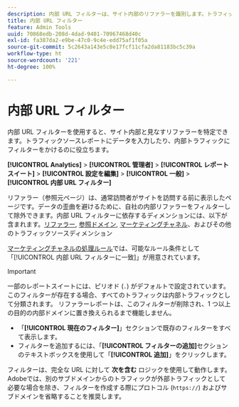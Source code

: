 ```yaml
---
description: 内部 URL フィルターは、サイト内部のリファラーを識別します。トラフィックソースレポートにデータを入力したり、内部トラフィックにフィルターをかけるのに役立ちます。
title: 内部 URL フィルター
feature: Admin Tools
uuid: 70868edb-208d-4dad-9401-70967468d40c
exl-id: fa387da2-e9be-47c0-9c4e-edd75af1f05a
source-git-commit: 5c2643a143e5c8e17fcf11cfa2da81183bc5c39a
workflow-type: ht
source-wordcount: '221'
ht-degree: 100%

---
```



# 内部 URL フィルター

内部 URL フィルターを使用すると、サイト内部と見なすリファラーを特定できます。トラフィックソースレポートにデータを入力したり、内部トラフィックにフィルターをかけるのに役立ちます。

**[!UICONTROL Analytics]** > **[!UICONTROL 管理者]** > **[!UICONTROL レポートスイート]** > **[!UICONTROL 設定を編集]** > **[!UICONTROL 一般]** > **[!UICONTROL 内部 URL フィルター]**

リファラー（参照元ページ）は、通常訪問者がサイトを訪問する前に表示したページです。データの歪曲を避けるために、自社の内部リファラーをフィルターして除外できます。内部 URL フィルターに依存するディメンションには、以下が含まれます。[リファラー](/help/components/dimensions/referrer.md), [参照ドメイン](/help/components/dimensions/referring-domain.md), [マーケティングチャネル](/help/components/dimensions/marketing-channel.md)、およびその他のトラフィックソースディメンション

[マーケティングチャネルの処理ルール](../marketing-channels/c-rules.md)では、可能なルール条件として「[!UICONTROL 内部 URL フィルターに一致]」が用意されています。

>[!IMPORTANT]
>
>一部のレポートスイートには、ピリオド (`.`) がデフォルトで設定されています。このフィルターが存在する場合、すべてのトラフィックは内部トラフィックとして分類されます。 リファラーレポートは、このフィルターが削除され、1 つ以上の目的の内部ドメインに置き換えられるまで機能しません。

* 「**[!UICONTROL 現在のフィルター]**」セクションで既存のフィルターをすべて表示します。
* フィルターを追加するには、「**[!UICONTROL フィルターの追加]**&#x200B;セクションのテキストボックスを使用して「**[!UICONTROL 追加]**」をクリックします。

フィルターは、完全な URL に対して **次を含む** ロジックを使用して動作します。Adobeでは、別のサブドメインからのトラフィックが外部トラフィックとして必要な場合を除き、フィルターを作成する際にプロトコル (`https://`) およびサブドメインを省略することを推奨します。
